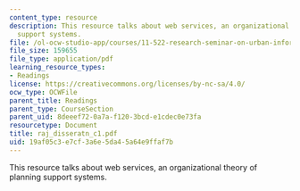 ```yaml
---
content_type: resource
description: This resource talks about web services, an organizational theory of planning
  support systems.
file: /ol-ocw-studio-app/courses/11-522-research-seminar-on-urban-information-systems-fall-2005/19af05c3e7cf3a6e5da45a64e9ffaf7b_raj_disseratn_c1.pdf
file_size: 159655
file_type: application/pdf
learning_resource_types:
- Readings
license: https://creativecommons.org/licenses/by-nc-sa/4.0/
ocw_type: OCWFile
parent_title: Readings
parent_type: CourseSection
parent_uid: 8deeef72-0a7a-f120-3bcd-e1cdec0e73fa
resourcetype: Document
title: raj_disseratn_c1.pdf
uid: 19af05c3-e7cf-3a6e-5da4-5a64e9ffaf7b
---
```

This resource talks about web services, an organizational theory of planning support systems.